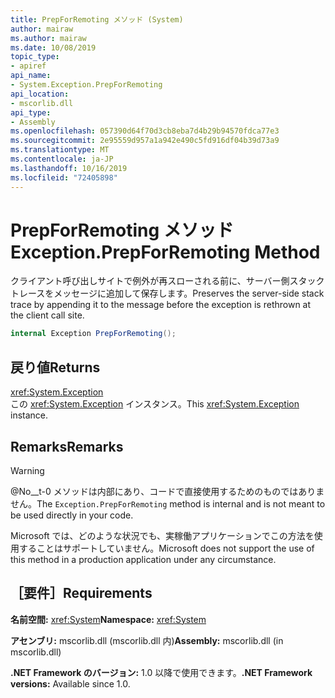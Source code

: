 ```yaml
---
title: PrepForRemoting メソッド (System)
author: mairaw
ms.author: mairaw
ms.date: 10/08/2019
topic_type:
- apiref
api_name:
- System.Exception.PrepForRemoting
api_location:
- mscorlib.dll
api_type:
- Assembly
ms.openlocfilehash: 057390d64f70d3cb8eba7d4b29b94570fdca77e3
ms.sourcegitcommit: 2e95559d957a1a942e490c5fd916df04b39d73a9
ms.translationtype: MT
ms.contentlocale: ja-JP
ms.lasthandoff: 10/16/2019
ms.locfileid: "72405898"
---
```

# <a name="exceptionprepforremoting-method"></a><span data-ttu-id="2ca0e-102">PrepForRemoting メソッド</span><span class="sxs-lookup"><span data-stu-id="2ca0e-102">Exception.PrepForRemoting Method</span></span>

<span data-ttu-id="2ca0e-103">クライアント呼び出しサイトで例外が再スローされる前に、サーバー側スタックトレースをメッセージに追加して保存します。</span><span class="sxs-lookup"><span data-stu-id="2ca0e-103">Preserves the server-side stack trace by appending it to the message before the exception is rethrown at the client call site.</span></span>

```csharp
internal Exception PrepForRemoting();
```

## <a name="returns"></a><span data-ttu-id="2ca0e-104">戻り値</span><span class="sxs-lookup"><span data-stu-id="2ca0e-104">Returns</span></span>

<xref:System.Exception>  
<span data-ttu-id="2ca0e-105">この <xref:System.Exception> インスタンス。</span><span class="sxs-lookup"><span data-stu-id="2ca0e-105">This <xref:System.Exception> instance.</span></span>

## <a name="remarks"></a><span data-ttu-id="2ca0e-106">Remarks</span><span class="sxs-lookup"><span data-stu-id="2ca0e-106">Remarks</span></span>

> [!WARNING]
> <span data-ttu-id="2ca0e-107">@No__t-0 メソッドは内部にあり、コードで直接使用するためのものではありません。</span><span class="sxs-lookup"><span data-stu-id="2ca0e-107">The `Exception.PrepForRemoting` method is internal and is not meant to be used directly in your code.</span></span>
>
> <span data-ttu-id="2ca0e-108">Microsoft では、どのような状況でも、実稼働アプリケーションでこの方法を使用することはサポートしていません。</span><span class="sxs-lookup"><span data-stu-id="2ca0e-108">Microsoft does not support the use of this method in a production application under any circumstance.</span></span>

## <a name="requirements"></a><span data-ttu-id="2ca0e-109">［要件］</span><span class="sxs-lookup"><span data-stu-id="2ca0e-109">Requirements</span></span>

<span data-ttu-id="2ca0e-110">**名前空間:** <xref:System></span><span class="sxs-lookup"><span data-stu-id="2ca0e-110">**Namespace:** <xref:System></span></span>

<span data-ttu-id="2ca0e-111">**アセンブリ:** mscorlib.dll (mscorlib.dll 内)</span><span class="sxs-lookup"><span data-stu-id="2ca0e-111">**Assembly:** mscorlib.dll (in mscorlib.dll)</span></span>

<span data-ttu-id="2ca0e-112">**.NET Framework のバージョン:** 1.0 以降で使用できます。</span><span class="sxs-lookup"><span data-stu-id="2ca0e-112">**.NET Framework versions:** Available since 1.0.</span></span>
